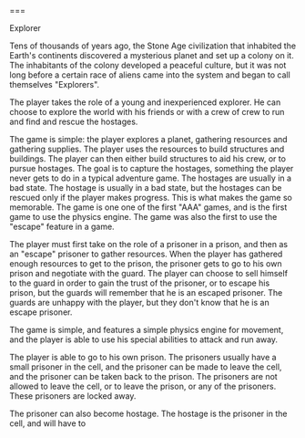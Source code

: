 
===

Explorer

Tens of thousands of years ago, the Stone Age civilization that inhabited the Earth's continents discovered a mysterious planet and set up a colony on it. The inhabitants of the colony developed a peaceful culture, but it was not long before a certain race of aliens came into the system and began to call themselves "Explorers".

The player takes the role of a young and inexperienced explorer. He can choose to explore the world with his friends or with a crew of crew to run and find and rescue the hostages.

The game is simple: the player explores a planet, gathering resources and gathering supplies. The player uses the resources to build structures and buildings. The player can then either build structures to aid his crew, or to pursue hostages. The goal is to capture the hostages, something the player never gets to do in a typical adventure game. The hostages are usually in a bad state. The hostage is usually in a bad state, but the hostages can be rescued only if the player makes progress. This is what makes the game so memorable. The game is one one of the first "AAA" games, and is the first game to use the physics engine. The game was also the first to use the "escape" feature in a game.

The player must first take on the role of a prisoner in a prison, and then as an "escape" prisoner to gather resources. When the player has gathered enough resources to get to the prison, the prisoner gets to go to his own prison and negotiate with the guard. The player can choose to sell himself to the guard in order to gain the trust of the prisoner, or to escape his prison, but the guards will remember that he is an escaped prisoner. The guards are unhappy with the player, but they don't know that he is an escape prisoner.

The game is simple, and features a simple physics engine for movement, and the player is able to use his special abilities to attack and run away.

The player is able to go to his own prison. The prisoners usually have a small prisoner in the cell, and the prisoner can be made to leave the cell, and the prisoner can be taken back to the prison. The prisoners are not allowed to leave the cell, or to leave the prison, or any of the prisoners. These prisoners are locked away.

The prisoner can also become hostage. The hostage is the prisoner in the cell, and will have to
